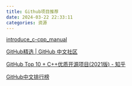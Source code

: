 ```yaml
---
title: Github项目推荐
date: 2024-03-22 22:33:11
categories: 资源
---
```


[introduce_c-cpp_manual](https://github.com/0voice/introduce_c-cpp_manual)

[GitHub精选 | GitHub 中文社区](https://www.github-zh.com/awesome)

[GitHub Top 10 + C++优质开源项目(2021版) - 知乎](https://zhuanlan.zhihu.com/p/421881435)

[GitHub中文排行榜](https://github.com/GrowingGit/GitHub-Chinese-Top-Charts)

<!-- more -->

